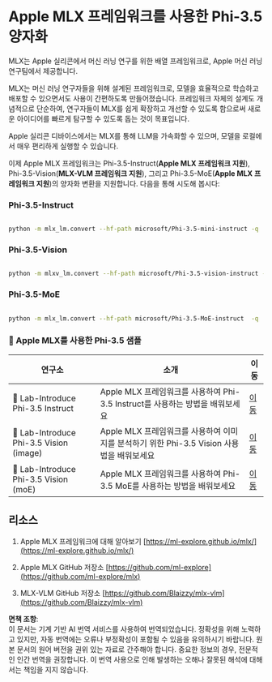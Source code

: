 # **Apple MLX 프레임워크를 사용한 Phi-3.5 양자화**

MLX는 Apple 실리콘에서 머신 러닝 연구를 위한 배열 프레임워크로, Apple 머신 러닝 연구팀에서 제공합니다.

MLX는 머신 러닝 연구자들을 위해 설계된 프레임워크로, 모델을 효율적으로 학습하고 배포할 수 있으면서도 사용이 간편하도록 만들어졌습니다. 프레임워크 자체의 설계도 개념적으로 단순하여, 연구자들이 MLX를 쉽게 확장하고 개선할 수 있도록 함으로써 새로운 아이디어를 빠르게 탐구할 수 있도록 돕는 것이 목표입니다.

Apple 실리콘 디바이스에서는 MLX를 통해 LLM을 가속화할 수 있으며, 모델을 로컬에서 매우 편리하게 실행할 수 있습니다.

이제 Apple MLX 프레임워크는 Phi-3.5-Instruct(**Apple MLX 프레임워크 지원**), Phi-3.5-Vision(**MLX-VLM 프레임워크 지원**), 그리고 Phi-3.5-MoE(**Apple MLX 프레임워크 지원**)의 양자화 변환을 지원합니다. 다음을 통해 시도해 봅시다:

### **Phi-3.5-Instruct**

```bash

python -m mlx_lm.convert --hf-path microsoft/Phi-3.5-mini-instruct -q

```

### **Phi-3.5-Vision**

```bash

python -m mlxv_lm.convert --hf-path microsoft/Phi-3.5-vision-instruct -q

```

### **Phi-3.5-MoE**

```bash

python -m mlx_lm.convert --hf-path microsoft/Phi-3.5-MoE-instruct  -q

```

### **🤖 Apple MLX를 사용한 Phi-3.5 샘플**

| 연구소    | 소개      | 이동   |
| -------- | ------- | ------- |
| 🚀 Lab-Introduce Phi-3.5 Instruct  | Apple MLX 프레임워크를 사용하여 Phi-3.5 Instruct를 사용하는 방법을 배워보세요   | [이동](../../../../../code/09.UpdateSamples/Aug/mlx-phi35-instruct.ipynb) |
| 🚀 Lab-Introduce Phi-3.5 Vision (image) | Apple MLX 프레임워크를 사용하여 이미지를 분석하기 위한 Phi-3.5 Vision 사용법을 배워보세요 | [이동](../../../../../code/09.UpdateSamples/Aug/mlx-phi35-vision.ipynb) |
| 🚀 Lab-Introduce Phi-3.5 Vision (moE)   | Apple MLX 프레임워크를 사용하여 Phi-3.5 MoE를 사용하는 방법을 배워보세요 | [이동](../../../../../code/09.UpdateSamples/Aug/mlx-phi35-moe.ipynb) |

## **리소스**

1. Apple MLX 프레임워크에 대해 알아보기 [https://ml-explore.github.io/mlx/](https://ml-explore.github.io/mlx/)

2. Apple MLX GitHub 저장소 [https://github.com/ml-explore](https://github.com/ml-explore/mlx)

3. MLX-VLM GitHub 저장소 [https://github.com/Blaizzy/mlx-vlm](https://github.com/Blaizzy/mlx-vlm)

**면책 조항**:  
이 문서는 기계 기반 AI 번역 서비스를 사용하여 번역되었습니다. 정확성을 위해 노력하고 있지만, 자동 번역에는 오류나 부정확성이 포함될 수 있음을 유의하시기 바랍니다. 원본 문서의 원어 버전을 권위 있는 자료로 간주해야 합니다. 중요한 정보의 경우, 전문적인 인간 번역을 권장합니다. 이 번역 사용으로 인해 발생하는 오해나 잘못된 해석에 대해서는 책임을 지지 않습니다.